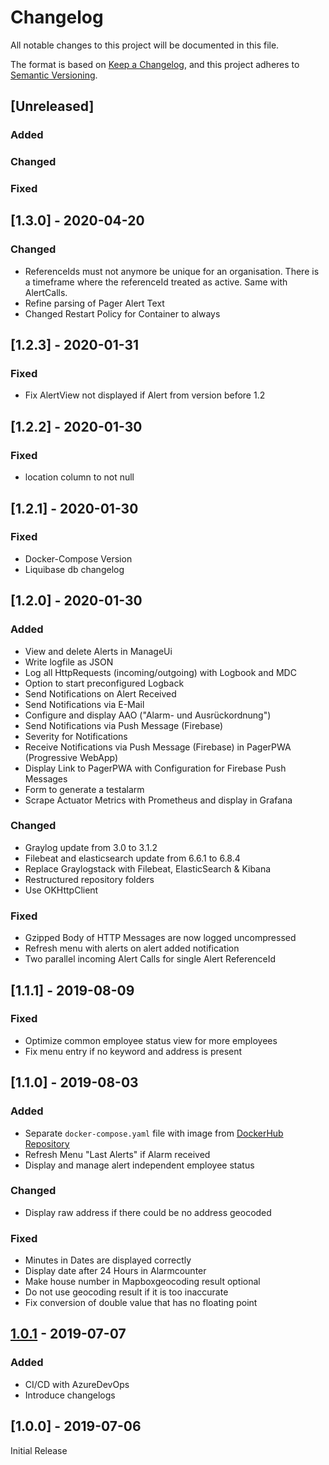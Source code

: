 # Changelog
All notable changes to this project will be documented in this file.

The format is based on [Keep a Changelog](https://keepachangelog.com/en/1.0.0/),
and this project adheres to [Semantic Versioning](https://semver.org/spec/v2.0.0.html).

## [Unreleased]
### Added
### Changed
### Fixed

## [1.3.0] - 2020-04-20
### Changed
- ReferenceIds must not anymore be unique for an organisation. There is a timeframe where the referenceId treated as active. Same with AlertCalls.
- Refine parsing of Pager Alert Text
- Changed Restart Policy for Container to always

## [1.2.3] - 2020-01-31
### Fixed
- Fix AlertView not displayed if Alert from version before 1.2

## [1.2.2] - 2020-01-30
### Fixed
- location column to not null

## [1.2.1] - 2020-01-30
### Fixed
- Docker-Compose Version
- Liquibase db changelog

## [1.2.0] - 2020-01-30
### Added
- View and delete Alerts in ManageUi 
- Write logfile as JSON
- Log all HttpRequests (incoming/outgoing) with Logbook and MDC
- Option to start preconfigured Logback
- Send Notifications on Alert Received
- Send Notifications via E-Mail
- Configure and display AAO ("Alarm- und Ausrückordnung")
- Send Notifications via Push Message (Firebase)
- Severity for Notifications
- Receive Notifications via Push Message (Firebase) in PagerPWA (Progressive WebApp)
- Display Link to PagerPWA with Configuration for Firebase Push Messages
- Form to generate a testalarm
- Scrape Actuator Metrics with Prometheus and display in Grafana

### Changed
- Graylog update from 3.0 to 3.1.2
- Filebeat and elasticsearch update from 6.6.1 to 6.8.4
- Replace Graylogstack with Filebeat, ElasticSearch & Kibana
- Restructured repository folders 
- Use OKHttpClient

### Fixed
- Gzipped Body of HTTP Messages are now logged uncompressed
- Refresh menu with alerts on alert added notification
- Two parallel incoming Alert Calls for single Alert ReferenceId

## [1.1.1] - 2019-08-09
### Fixed
- Optimize common employee status view for more employees
- Fix menu entry if no keyword and address is present

## [1.1.0] - 2019-08-03
### Added
- Separate `docker-compose.yaml` file with image from [DockerHub Repository](https://hub.docker.com/r/denniskniep/alarmcontrol)
- Refresh Menu "Last Alerts" if Alarm received
- Display and manage alert independent employee status

### Changed
- Display raw address if there could be no address geocoded

### Fixed
- Minutes in Dates are displayed correctly 
- Display date after 24 Hours in Alarmcounter
- Make house number in Mapboxgeocoding result optional
- Do not use geocoding result if it is too inaccurate
- Fix conversion of double value that has no floating point

## [1.0.1](https://github.com/denniskniep/alarmcontrol/compare/v1.0.0-24...v1.0.1-30) - 2019-07-07
### Added
- CI/CD with AzureDevOps
- Introduce changelogs

## [1.0.0] - 2019-07-06
Initial Release
